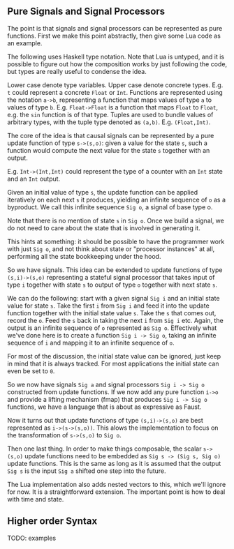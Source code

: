 Pure Signals and Signal Processors
----------------------------------

The point is that signals and signal processors can be represented as
pure functions.  First we make this point abstractly, then give some
Lua code as an example.

The following uses Haskell type notation.  Note that Lua is untyped,
and it is possible to figure out how the composition works by just
following the code, but types are really useful to condense the idea.

Lower case denote type variables.  Upper case denote concrete types.
E.g. `t` could represent a concrete `Float` or `Int`.  Functions are
represented using the notation `a->b`, representing a function that
maps values of type `a` to values of type `b`.  E.g. `Float->Float` is
a function that maps `Float` to `Float`, e.g. the `sin` function is of
that type.  Tuples are used to bundle values of arbitrary types, with
the tuple type denoted as `(a,b)`.  E.g. `(Float,Int)`.

The core of the idea is that causal signals can be represented by a
pure update function of type `s->(s,o)`: given a value for the state
`s`, such a function would compute the next value for the state `s`
together with an output.

E.g. `Int->(Int,Int)` could represent the type of a counter with an
`Int` state and an `Int` output.

Given an initial value of type `s`, the update function can be applied
iteratively on each next `s` it produces, yielding an infinite
sequence of `o` as a byproduct.  We call this infinite sequence `Sig
o`, a signal of base type o.

Note that there is no mention of state `s` in `Sig o`.  Once we build
a signal, we do not need to care about the state that is involved in
generating it.

This hints at something: it should be possible to have the programmer
work with just `Sig o`, and not think about state or "processor
instances" at all, performing all the state bookkeeping under the
hood.

So we have signals.  This idea can be extended to update functions of
type `(s,i)->(s,o)` representing a stateful signal processor that
takes input of type `i` together with state `s` to output of type `o`
together with next state `s`.

We can do the following: start with a given signal `Sig i` and an
initial state value for state `s`. Take the first `i` from `Sig i` and
feed it into the update function together with the initial state value
`s`.  Take the `s` that comes out, record the `o`.  Feed the `s` back
in taking the next `i` from `Sig i` etc.  Again, the output is an
infinite sequence of `o` represented as `Sig o`.  Effectively what
we've done here is to create a function `Sig i -> Sig o`, taking an
infinite sequence of `i` and mapping it to an infinite sequence of
`o`.

For most of the discussion, the initial state value can be ignored,
just keep in mind that it is always tracked.  For most applications
the initial state can even be set to `0`.

So we now have signals `Sig a` and signal processors `Sig i -> Sig o`
constructed from update functions.  If we now add any pure function
`i->o` and provide a lifting mechanism (fmap) that produces `Sig i ->
Sig o` functions, we have a language that is about as expressive as
Faust.

Now it turns out that update functions of type `(s,i)->(s,o)` are best
represented as `i->(s->(s,o))`.  This alows the implementation to
focus on the transformation of `s->(s,o)` to `Sig o`.

Then one last thing.  In order to make things composable, the scalar
`s->(s,o)` update functions need to be embedded as `Sig s -> (Sig s,
Sig o)` update functions.  This is the same as long as it is assumed
that the output `Sig s` is the input `Sig a` shifted one step into the
future.

The Lua implementation also adds nested vectors to this, which we'll
ignore for now.  It is a straightforward extension.  The important
point is how to deal with time and state.


Higher order Syntax
-------------------


TODO: examples

